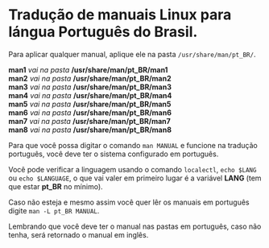 # Tradução de manuais Linux para lángua Português do Brasil.

Para aplicar qualquer manual, aplique ele na pasta `/usr/share/man/pt_BR/`.

**man1** *vai na pasta* **/usr/share/man/pt_BR/man1**<br/>
**man2** *vai na pasta* **/usr/share/man/pt_BR/man2**<br/>
**man3** *vai na pasta* **/usr/share/man/pt_BR/man3**<br/>
**man4** *vai na pasta* **/usr/share/man/pt_BR/man4**<br/>
**man5** *vai na pasta* **/usr/share/man/pt_BR/man5**<br/>
**man6** *vai na pasta* **/usr/share/man/pt_BR/man6**<br/>
**man7** *vai na pasta* **/usr/share/man/pt_BR/man7**<br/>
**man8** *vai na pasta* **/usr/share/man/pt_BR/man8**<br/>

Para que você possa digitar o comando `man MANUAL` e funcione na tradução português, você deve ter o sistema configurado em português.

Você pode verificar a linguagem usando o comando `localectl`, `echo $LANG` ou 
`echo $LANGUAGE`, o que vai valer em primeiro lugar é a variável **LANG** (tem que estar **pt_BR** no mínimo).

Caso não esteja e mesmo assim você quer lêr os manuais em português digite `man -L pt_BR MANUAL`.

Lembrando que você deve ter o manual nas pastas em português, caso não tenha, será retornado o manual em inglês.
